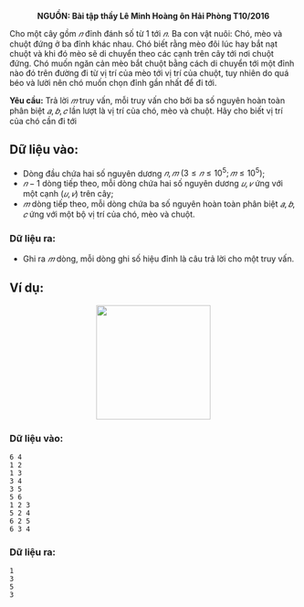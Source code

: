 **<center>NGUỒN: Bài tập thầy Lê Minh Hoàng ôn Hải Phòng T10/2016</center>**

Cho một cây gồm $𝑛$ đỉnh đánh số từ $1$ tới $𝑛$. Ba con vật nuôi: Chó, mèo và chuột đứng ở ba đỉnh khác nhau. Chó biết rằng mèo đôi lúc hay bắt nạt chuột và khi đó mèo sẽ di chuyển theo các cạnh trên cây tới nơi chuột đứng. Chó muốn ngăn cản mèo bắt chuột bằng cách di chuyển tới một đỉnh nào đó trên đường đi từ vị trí của mèo tới vị trí của chuột, tuy nhiên do quá béo và lười nên chó muốn chọn đỉnh gần nhất để đi tới.

**Yêu cầu:** Trả lời $𝑚$ truy vấn, mỗi truy vấn cho bởi ba số nguyên hoàn toàn phân biệt $𝑎, 𝑏, 𝑐$ lần lượt là vị trí của chó, mèo và chuột. Hãy cho biết vị trí của chó cần đi tới

## Dữ liệu vào:
- Dòng đầu chứa hai số nguyên dương $𝑛, 𝑚\ (3 ≤ 𝑛 ≤ 10^5; 𝑚 ≤ 10^5)$;
- $𝑛 − 1$ dòng tiếp theo, mỗi dòng chứa hai số nguyên dương $𝑢, 𝑣$ ứng với một cạnh $(𝑢, 𝑣)$ trên cây;
- $𝑚$ dòng tiếp theo, mỗi dòng chứa ba số nguyên hoàn toàn phân biệt $𝑎, 𝑏, 𝑐$ ứng với một bộ vị trí của chó, mèo và chuột.

### Dữ liệu ra:
- Ghi ra $𝑚$ dòng, mỗi dòng ghi số hiệu đỉnh là câu trả lời cho một truy vấn.

## Ví dụ:
<center><img src="/images/problems/1419/PEACE.svg" width="200px" /></center>

### Dữ liệu vào:
```
6 4
1 2
1 3
3 4
3 5
5 6
1 2 3
5 2 4
6 2 5
6 3 4
```

### Dữ liệu ra:
```
1
3
5
3
```